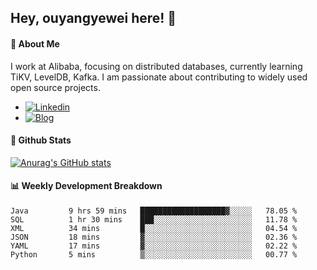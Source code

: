 ## Hey, ouyangyewei here! :wave:

#### :rocket: About Me
I work at Alibaba, focusing on distributed databases, currently learning TiKV, LevelDB, Kafka. I am passionate about contributing to widely used open source projects.

- [![Linkedin](https://img.shields.io/badge/LinkedIn-ouyangyewei-blue)](https://www.linkedin.com/in/ouyangyewei/)
- [![Blog](https://img.shields.io/badge/Blog-yeweiouyang-orange)](https://blog.csdn.net/yeweiouyang)

#### :star2: Github Stats
[![Anurag's GitHub stats](https://github-readme-stats.vercel.app/api?username=ouyangyewei&show_icons=true&cache_seconds=3600&theme=tokyonight)](https://github.com/anuraghazra/github-readme-stats)

#### :bar_chart: Weekly Development Breakdown
<!--START_SECTION:waka-->

```text
Java         9 hrs 59 mins   ███████████████████▓░░░░░   78.05 %
SQL          1 hr 30 mins    ███░░░░░░░░░░░░░░░░░░░░░░   11.78 %
XML          34 mins         █░░░░░░░░░░░░░░░░░░░░░░░░   04.54 %
JSON         18 mins         ▓░░░░░░░░░░░░░░░░░░░░░░░░   02.36 %
YAML         17 mins         ▓░░░░░░░░░░░░░░░░░░░░░░░░   02.22 %
Python       5 mins          ▒░░░░░░░░░░░░░░░░░░░░░░░░   00.77 %
```

<!--END_SECTION:waka-->
